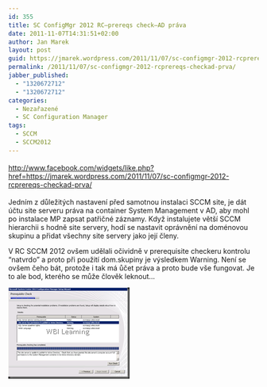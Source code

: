 ```yaml
---
id: 355
title: SC ConfigMgr 2012 RC–prereqs check–AD práva
date: 2011-11-07T14:31:51+02:00
author: Jan Marek
layout: post
guid: https://jmarek.wordpress.com/2011/11/07/sc-configmgr-2012-rcprereqs-checkad-prva/
permalink: /2011/11/07/sc-configmgr-2012-rcprereqs-checkad-prva/
jabber_published:
  - "1320672712"
  - "1320672712"
categories:
  - Nezařazené
  - SC Configuration Manager
tags:
  - SCCM
  - SCCM2012
---
```

<div class="wlWriterHeaderFooter" style="float:none;margin:0;padding:4px 0;">
  <a href="http://www.facebook.com/widgets/like.php?href=https://jmarek.wordpress.com/2011/11/07/sc-configmgr-2012-rcprereqs-checkad-prva/">http://www.facebook.com/widgets/like.php?href=https://jmarek.wordpress.com/2011/11/07/sc-configmgr-2012-rcprereqs-checkad-prva/</a>
</div>

Jedním z důležitých nastavení před samotnou instalaci SCCM site, je dát účtu site serveru práva na container System Management v AD, aby mohl po instalace MP zapsat patřičné záznamy. Když instalujete větší SCCM hierarchii s hodně site servery, hodí se nastavit oprávnění na doménovou skupinu a přidat všechny site servery jako její členy.

V RC SCCM 2012 ovšem udělali očividně v prerequisite checkeru kontrolu “natvrdo” a proto při použití dom.skupiny je výsledkem Warning. Není se ovšem čeho bát, protože i tak má ůčet práva a proto bude vše fungovat. Je to ale bod, kterého se může člověk leknout…

[<img style="background-image:none;border-bottom:0;border-left:0;padding-left:0;padding-right:0;display:inline;border-top:0;border-right:0;padding-top:0;" title="sccm2012rc_prereq" border="0" alt="sccm2012rc_prereq" src="/wp-content/uploads/2011/11/sccm2012rc_prereq_thumb.png" width="244" height="184" />](/wp-content/uploads/2011/11/sccm2012rc_prereq.png)
